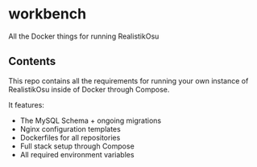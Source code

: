 # workbench
All the Docker things for running RealistikOsu

## Contents
This repo contains all the requirements for running your own instance of RealistikOsu inside of Docker
through Compose.

It features:
- The MySQL Schema + ongoing migrations
- Nginx configuration templates
- Dockerfiles for all repositories
- Full stack setup through Compose
- All required environment variables

